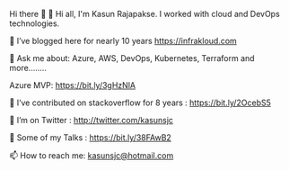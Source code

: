 Hi there 👋
🔭 Hi all, I'm Kasun Rajapakse. I worked with cloud and DevOps technologies.

🌱 I’ve blogged here for nearly 10 years https://infrakloud.com

💬 Ask me about: Azure, AWS, DevOps, Kubernetes, Terraform and more........

Azure MVP: https://bit.ly/3gHzNlA

👯 I’ve contributed on stackoverflow for 8 years : https://bit.ly/2OcebS5

🤔 I’m on Twitter : http://twitter.com/kasunsjc

💬 Some of my Talks : https://bit.ly/38FAwB2

📫 How to reach me: kasunsjc@hotmail.com 
